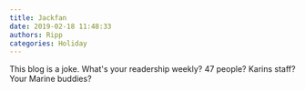 ```yaml
---
title: Jackfan
date: 2019-02-18 11:48:33
authors: Ripp
categories: Holiday
---
```


 This blog is a joke.
What's your readership weekly?
47 people?
Karins staff?
Your Marine buddies?